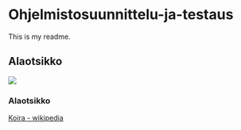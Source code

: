 # Ohjelmistosuunnittelu-ja-testaus

This is my readme.

## Alaotsikko

![](https://fi.wikipedia.org/wiki/Koira#/media/File:Finnish_Spitz_600.jpg)

### Alaotsikko

[Koira - wikipedia](https://fi.wikipedia.org/wiki/Koira)
